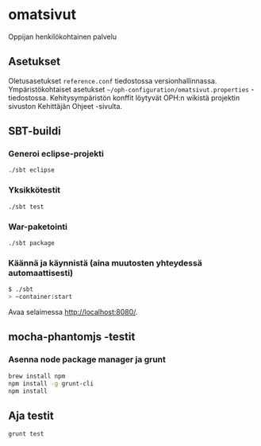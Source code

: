 # omatsivut #

Oppijan henkilökohtainen palvelu

## Asetukset

Oletusasetukset `reference.conf` tiedostossa versionhallinnassa.
Ympäristökohtaiset asetukset `~/oph-configuration/omatsivut.properties` -tiedostossa.
Kehitysympäristön konffit löytyvät OPH:n wikistä projektin sivuston Kehittäjän Ohjeet -sivulta.

## SBT-buildi

### Generoi eclipse-projekti

`./sbt eclipse`

### Yksikkötestit

`./sbt test`

### War-paketointi

`./sbt package`

### Käännä ja käynnistä (aina muutosten yhteydessä automaattisesti) ##

```sh
$ ./sbt
> ~container:start
```

Avaa selaimessa [http://localhost:8080/](http://localhost:8080/).

## mocha-phantomjs -testit

### Asenna node package manager ja grunt

```sh
brew install npm
npm install -g grunt-cli
npm install
```

## Aja testit

`grunt test`
